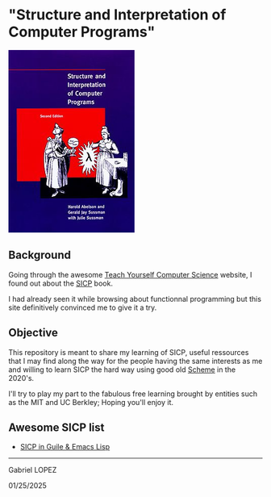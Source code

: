 # "Structure and Interpretation of Computer Programs"

<img src="./img/sicp_cover.png" alt="SICP Cover">

## Background
Going through the awesome [Teach Yourself Computer Science](https://teachyourselfcs.com/) website, I found out about the [SICP](https://sarabander.github.io/sicp/html/) book.

I had already seen it while browsing about functionnal programming but this site definitively convinced me to give it a try.

## Objective 

This repository is meant to share my learning of SICP, useful ressources that I may find along the way for the people having the same interests as me and willing to learn SICP the hard way using good old [Scheme](https://www.scheme.org/) in the 2020's.

I'll try to play my part to the fabulous free learning brought by entities such as the MIT and UC Berkley; Hoping you'll enjoy it.

## Awesome SICP list
- [SICP in Guile & Emacs Lisp](https://github.com/zv/SICP-guile?tab=readme-ov-file)


---

Gabriel LOPEZ

01/25/2025